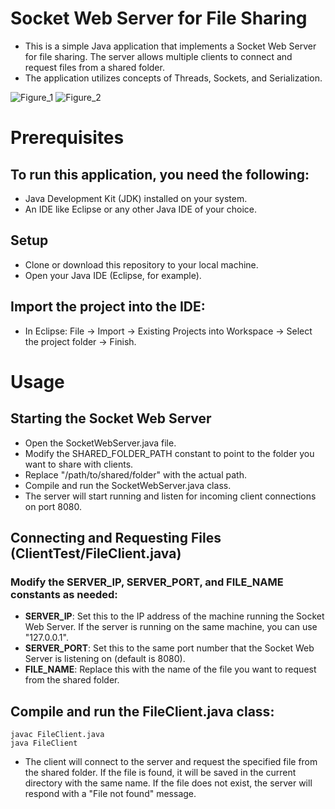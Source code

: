 # Socket Web Server for File Sharing
- This is a simple Java application that implements a Socket Web Server for file sharing. The server allows multiple clients to connect and request files from a shared folder. 
- The application utilizes concepts of Threads, Sockets, and Serialization.

![Figure_1](https://github.com/Deivison-Costa/Tasks-Manager/assets/112001225/805c141d-4ba0-4f2f-af88-f14c82858cee)
![Figure_2](https://github.com/Deivison-Costa/Tasks-Manager/assets/112001225/f3c24d77-bac4-4546-af74-4f8ac574c42f)

# Prerequisites
## To run this application, you need the following:
- Java Development Kit (JDK) installed on your system.
- An IDE like Eclipse or any other Java IDE of your choice.

## Setup
- Clone or download this repository to your local machine.
- Open your Java IDE (Eclipse, for example).

## Import the project into the IDE:
- In Eclipse: File -> Import -> Existing Projects into Workspace -> Select the project folder -> Finish.

# Usage
## Starting the Socket Web Server
- Open the SocketWebServer.java file.
- Modify the SHARED_FOLDER_PATH constant to point to the folder you want to share with clients. 
- Replace "/path/to/shared/folder" with the actual path.
- Compile and run the SocketWebServer.java class.
- The server will start running and listen for incoming client connections on port 8080.

## Connecting and Requesting Files (ClientTest/FileClient.java)
### Modify the SERVER_IP, SERVER_PORT, and FILE_NAME constants as needed:
- **SERVER_IP**: Set this to the IP address of the machine running the Socket Web Server. If the server is running on the same machine, you can use "127.0.0.1".
- **SERVER_PORT**: Set this to the same port number that the Socket Web Server is listening on (default is 8080).
- **FILE_NAME**: Replace this with the name of the file you want to request from the shared folder.
## Compile and run the FileClient.java class: 
    javac FileClient.java
    java FileClient

- The client will connect to the server and request the specified file from the shared folder. If the file is found, it will be saved in the current directory with the same name. If the file does not exist, the server will respond with a "File not found" message.
